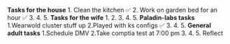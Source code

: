 **Tasks for the house**
	1. Clean the kitchen ✅
	2. Work on garden bed for an hour ✅
	3.
	4.
	5.
**Tasks for the wife**
	1.
	2.
	3.
	4.
	5.
**Paladin-labs tasks**
	1.Wearwold cluster stuff up
	2.Played with ks configs ✅
	3.
	4.
	5.
**General adult tasks**
	1.Schedule DMV
	2.Take comptia test at 7:00 pm
	3.
	4.
	5.
Reflect 
